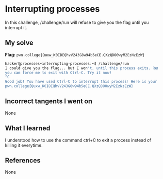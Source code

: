 # Interrupting processes
In this challenge, /challenge/run will refuse to give you the flag until you interrupt it.
## My solve
**Flag:** `pwn.college{Quxw_K0IDEQhvV243G8w94b5eCE.QXzQDO0wyM2EzNzEzW}`

```bash
hacker@processes~interrupting-processes:~$ /challenge/run
I could give you the flag... but I won't, until this process exits. Remember,
you can force me to exit with Ctrl-C. Try it now!
^C
Good job! You have used Ctrl-C to interrupt this process! Here is your flag:
pwn.college{Quxw_K0IDEQhvV243G8w94b5eCE.QXzQDO0wyM2EzNzEzW}
```
## Incorrect tangents I went on
None
## What I learned
I understood how to use the command ctrl+C to exit a process instead of killing it everytime.
## References 
None